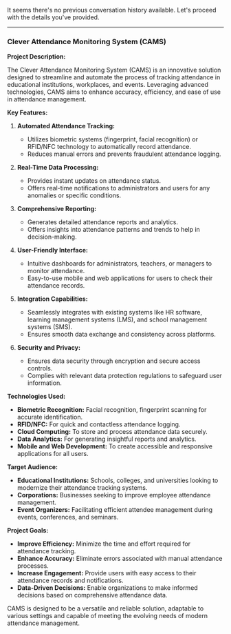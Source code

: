It seems there's no previous conversation history available. Let's proceed with the details you've provided.

---

### Clever Attendance Monitoring System (CAMS)

**Project Description:**

The Clever Attendance Monitoring System (CAMS) is an innovative solution designed to streamline and automate the process of tracking attendance in educational institutions, workplaces, and events. Leveraging advanced technologies, CAMS aims to enhance accuracy, efficiency, and ease of use in attendance management.

**Key Features:**

1. **Automated Attendance Tracking:**
   - Utilizes biometric systems (fingerprint, facial recognition) or RFID/NFC technology to automatically record attendance.
   - Reduces manual errors and prevents fraudulent attendance logging.

2. **Real-Time Data Processing:**
   - Provides instant updates on attendance status.
   - Offers real-time notifications to administrators and users for any anomalies or specific conditions.

3. **Comprehensive Reporting:**
   - Generates detailed attendance reports and analytics.
   - Offers insights into attendance patterns and trends to help in decision-making.

4. **User-Friendly Interface:**
   - Intuitive dashboards for administrators, teachers, or managers to monitor attendance.
   - Easy-to-use mobile and web applications for users to check their attendance records.

5. **Integration Capabilities:**
   - Seamlessly integrates with existing systems like HR software, learning management systems (LMS), and school management systems (SMS).
   - Ensures smooth data exchange and consistency across platforms.

6. **Security and Privacy:**
   - Ensures data security through encryption and secure access controls.
   - Complies with relevant data protection regulations to safeguard user information.

**Technologies Used:**

- **Biometric Recognition:** Facial recognition, fingerprint scanning for accurate identification.
- **RFID/NFC:** For quick and contactless attendance logging.
- **Cloud Computing:** To store and process attendance data securely.
- **Data Analytics:** For generating insightful reports and analytics.
- **Mobile and Web Development:** To create accessible and responsive applications for all users.

**Target Audience:**

- **Educational Institutions:** Schools, colleges, and universities looking to modernize their attendance tracking systems.
- **Corporations:** Businesses seeking to improve employee attendance management.
- **Event Organizers:** Facilitating efficient attendee management during events, conferences, and seminars.

**Project Goals:**

- **Improve Efficiency:** Minimize the time and effort required for attendance tracking.
- **Enhance Accuracy:** Eliminate errors associated with manual attendance processes.
- **Increase Engagement:** Provide users with easy access to their attendance records and notifications.
- **Data-Driven Decisions:** Enable organizations to make informed decisions based on comprehensive attendance data.

CAMS is designed to be a versatile and reliable solution, adaptable to various settings and capable of meeting the evolving needs of modern attendance management.
